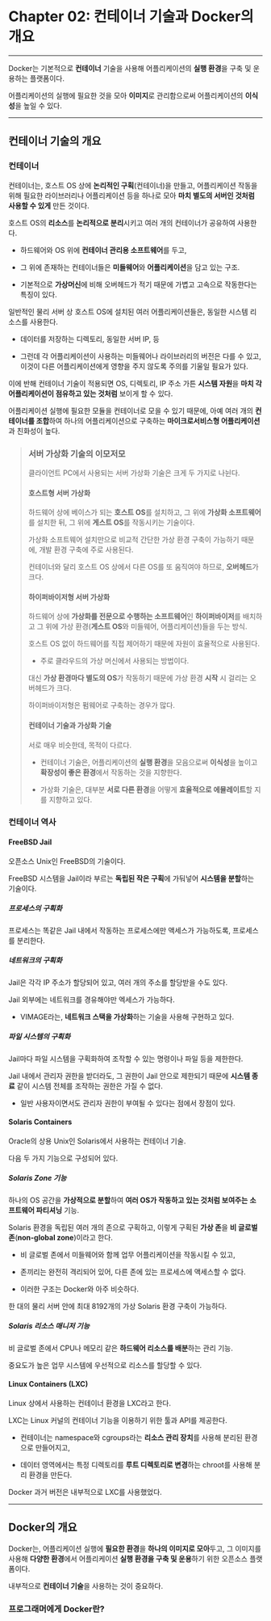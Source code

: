 # Chapter 02: 컨테이너 기술과 Docker의 개요

---

Docker는 기본적으로 **컨테이너** 기술을 사용해 어플리케이션의 **실행 환경**을 구축 및 운용하는 플랫폼이다.

어플리케이션의 실행에 필요한 것을 모아 **이미지**로 관리함으로써 어플리케이션의 **이식성**을 높일 수 있다.

---

## 컨테이너 기술의 개요

### 컨테이너

컨테이너는, 호스트 OS 상에 **논리적인 구획**(컨테이너)을 만들고, 어플리케이션 작동을 위해 필요한 라이브러리나 어플리케이션 등을 하나로 모아 **마치 별도의 서버인 것처럼 사용할 수 있게** 만든 것이다.

호스트 OS의 **리소스**를 **논리적으로 분리**시키고 여러 개의 컨테이너가 공유하여 사용한다.

- 하드웨어와 OS 위에 **컨테이너 관리용 소프트웨어**를 두고,

- 그 위에 존재하는 컨테이너들은 **미들웨어**와 **어플리케이션**을 담고 있는 구조.

- 기본적으로 **가상머신**에 비해 오버헤드가 적기 때문에 가볍고 고속으로 작동한다는 특징이 있다.

일반적인 물리 서버 상 호스트 OS에 설치된 여러 어플리케이션들은, 동일한 시스템 리소스를 사용한다.

- 데이터를 저장하는 디렉토리, 동일한 서버 IP, 등

- 그런데 각 어플리케이션이 사용하는 미들웨어나 라이브러리의 버전은 다를 수 있고, 이것이 다른 어플리케이션에게 영향을 주지 않도록 주의를 기울일 필요가 있다.

이에 반해 컨테이너 기술이 적용되면 OS, 디렉토리, IP 주소 가튼 **시스템 자원**을 **마치 각 어플리케이션이 점유하고 있는 것처럼** 보이게 할 수 있다.

어플리케이션 실행에 필요한 모듈을 컨테이너로 모을 수 있기 때문에, 아예 여러 개의 **컨테이너를 조합**하여 하나의 어플리케이션으로 구축하는 **마이크로서비스형 어플리케이션**과 친화성이 높다.

> ### 서버 가상화 기술의 이모저모
> 
> 클라이언트 PC에서 사용되는 서버 가상화 기술은 크게 두 가지로 나뉜다.
> 
> #### 호스트형 서버 가상화
> 
> 하드웨어 상에 베이스가 되는 **호스트 OS**를 설치하고, 그 위에 **가상화 소프트웨어**를 설치한 뒤, 그 위에 **게스트 OS**를 작동시키는 기술이다.
> 
> 가상화 소프트웨어 설치만으로 비교적 간단한 가상 환경 구축이 가능하기 때문에, 개발 환경 구축에 주로 사용된다.
> 
> 컨테이너와 달리 호스트 OS 상에서 다른 OS를 또 움직여야 하므로, **오버헤드**가 크다.
> 
> #### 하이퍼바이저형 서버 가상화
> 
> 하드웨어 상에 **가상화를 전문으로  수행하는 소프트웨어**인 **하이퍼바이저**를 배치하고 그 위에 가상 환경(**게스트 OS**와 미들웨어, 어플리케이션)들을 두는 방식.
> 
> 호스트 OS 없이 하드웨어를 직접 제어하기 때문에 자원이 효율적으로 사용된다.
> 
> - 주로 클라우드의 가상 머신에서 사용되는 방법이다.
> 
> 대신 **가상 환경마다 별도의 OS**가 작동하기 때문에 가상 환경 **시작** 시 걸리는 오버헤드가 크다.
> 
> 하이퍼바이저형은 펌웨어로 구축하는 경우가 많다.
> 
> #### 컨테이너 기술과 가상화 기술
> 
> 서로 매우 비슷한데, 목적이 다르다.
> 
> - 컨테이너 기술은, 어플리케이션의 **실행 환경**을 모음으로써 **이식성**을 높이고 **확장성이 좋은 환경**에서 작동하는 것을 지향한다.
> 
> - 가상화 기술은, 대부분 **서로 다른 환경**을 어떻게 **효율적으로 에뮬레이트**할 지를 지향하고 있다.

### 컨테이너 역사

#### FreeBSD Jail

오픈소스 Unix인 FreeBSD의 기술이다.

FreeBSD 시스템을 Jail이라 부르는 **독립된 작은 구획**에 가둬넣어 **시스템을 분할**하는 기술이다.

##### 프로세스의 구획화

프로세스는 똑같은 Jail 내에서 작동하는 프로세스에만 액세스가 가능하도록, 프로세스를 분리한다.

##### 네트워크의 구획화

Jail은 각각 IP 주소가 할당되어 있고, 여러 개의 주소를 할당받을 수도 있다.

Jail 외부에는 네트워크를 경유해야만 엑세스가 가능하다.

- VIMAGE라는, **네트워크 스택을 가상화**하는 기술을 사용해 구현하고 있다.

##### 파일 시스템의 구획화

Jail마다 파일 시스템을 구획화하여 조작할 수 있는 명령이나 파일 등을 제한한다.

Jail 내에서 관리자 권한을 받더라도, 그 권한이 Jail 안으로 제한되기 때문에 **시스템 종료** 같이 시스템 전체를 조작하는 권한은 가질 수 없다.

- 일반 사용자이면서도 관리자 권한이 부여될 수 있다는 점에서 장점이 있다.

#### Solaris Containers

Oracle의 상용 Unix인 Solaris에서 사용하는 컨테이너 기술.

다음 두 가지 기능으로 구성되어 있다.

##### Solaris Zone 기능

하나의 OS 공간을 **가상적으로 분할**하여 **여러 OS가 작동하고 있는 것처럼 보여주는** **소프트웨어 파티셔닝** 기능.

Solaris 환경을 독립된 여러 개의 존으로 구획하고, 이렇게 구획된 **가상 존**을 **비 글로벌 존**(**non-global zone**)이라고 한다.

- 비 글로벌 존에서 미들웨어와 함께 업무 어플리케이션을 작동시킬 수 있고,

- 존끼리는 완전히 격리되어 있어, 다른 존에 있는 프로세스에 액세스할 수 없다.

- 이러한 구조는 Docker와 아주 비슷하다.

한 대의 물리 서버 안에 최대 8192개의 가상 Solaris 환경 구축이 가능하다.

##### Solaris 리소스 매니저 기능

비 글로벌 존에서 CPU나 메모리 같은 **하드웨어 리소스를 배분**하는 관리 기능.

중요도가 높은 업무 시스템에 우선적으로 리소스를 할당할 수 있다.

#### Linux Containers (LXC)

Linux 상에서 사용하는 컨테이너 환경을 LXC라고 한다.

LXC는 Linux 커널의 컨테이너 기능을 이용하기 위한 툴과 API를 제공한다.

- 컨테이너는 namespace와 cgroups라는 **리소스 관리 장치**를 사용해 분리된 환경으로 만들어지고,

- 데이터 영역에서는 특정 디렉토리를 **루트 디렉토리로 변경**하는 chroot를 사용해 분리 환경을 만든다.

Docker 과거 버전은 내부적으로 LXC를 사용했었다.

---

## Docker의 개요

Docker는, 어플리케이션 실행에 **필요한 환경**을 **하나의 이미지로 모아**두고, 그 이미지를 사용해 **다양한 환경**에서 어플리케이션 **실행 환경을 구축 및 운용**하기 위한 오픈소스 플랫폼이다.

내부적으로 **컨테이너 기술**을 사용하는 것이 중요하다.

### 프로그래머에게 Docker란?


